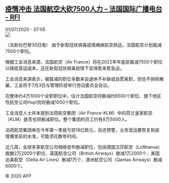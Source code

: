<!--1593586435000-->
[疫情冲击  法国航空大砍7500人力 – 法国国际广播电台 - RFI](http://www.rfi.fr//cn/contenu/20200701-%E7%96%AB%E6%83%85%E5%86%B2%E5%87%BB-%E6%B3%95%E5%9B%BD%E8%88%AA%E7%A9%BA%E5%A4%A7%E7%A0%8D7500%E4%BA%BA%E5%8A%9B)
------

<div>01/07/2020 - 07:05</div><img src="https://s.rfi.fr/media/display/9d9e10f0-bb5c-11ea-9a99-005056bff430/w:310/p:16x9/int0007b.200701130501.jpg"><div class="t-content__body u-clearfix"><div class="m-interstitial"></div><p>（法新社巴黎30日电）    由于新型冠状病毒疫情瘫痪航空旅运，法国航空计划裁减7500个职位。</p><p>    根据工会消息来源，法国航空（Air France）将在2022年年底前裁减7500个职位以降低营运成本，这在新型冠状病毒疫情下显得愈来愈急迫。</p><p>    工会消息来源表示，被裁减的职位多数来自退休不补缺或自愿离职，但也不排除解雇。工会将于7月3日与管理阶层举行劳动委员会会议。</p><p>    在整体约4万1000个全职职位中，估计法国航空将删减约6500个职位、旗下地区性航空公司Hop!则将删减1000个职位。</p><p>    工会消息人士并未提到法荷航空集团（Air France-KLM）中的荷兰皇家航空（KLM）是否也将删减职位。整个集团的员工约有8万5000人。</p><p>    法荷航空集团单在今年第一季就亏损18亿欧元，另还预警，业务营运要恢复到疫情爆发前的水准，可能须花数年时间。</p><p>    近几周，全球多家航空公司相继宣布删减职位，包括德国汉莎航空（Lufthansa）裁撤2万2000个职位、英国航空公司（British Airways）删减1万2000个、美国达美航空（Delta Air Lines）删减1万个、澳洲航空公司（Qantas Airways）删减6000个。</p><p class="t-copyright">© 2020 AFP</p>        </div>
